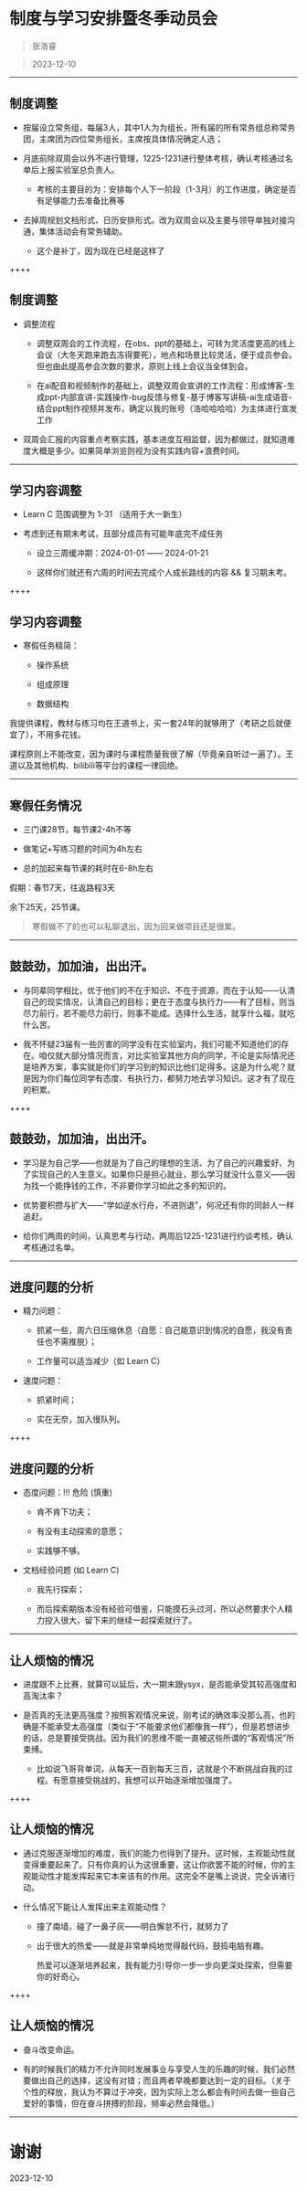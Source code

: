 # 制度与学习安排暨冬季动员会 

> 张浩睿

> 2023-12-10

---

## 制度调整

- 按届设立常务组，每届3人，其中1人为为组长，所有届的所有常务组总称常务团，主席团为四位常务组长，主席按具体情况确定人选；

- 月底前除双周会以外不进行管理，1225-1231进行整体考核，确认考核通过名单后上报实验室总负责人。 

    - 考核的主要目的为：安排每个人下一阶段（1-3月）的工作进度，确定是否有足够能力去准备比赛等

- 去掉周规划文档形式、日历安排形式。改为双周会以及主要与领导单独对接沟通，集体活动会有常务辅助。

    - 这个是补丁，因为现在已经是这样了

++++

## 制度调整

- 调整流程

	- 调整双周会的工作流程，在obs、ppt的基础上，可转为灵活度更高的线上会议（大冬天跑来跑去冻得要死），地点和场景比较灵活，便于成员参会。但也由此提高参会次数的要求，原则上线上会议当全体到会。

    - 在ai配音和视频制作的基础上，调整双周会宣讲的工作流程：形成博客-生成ppt-内部宣讲-实践操作-bug反馈与修复-基于博客写讲稿-ai生成语音-结合ppt制作视频并发布，确定以我的账号（浩哈哈哈哈）为主体进行宣发工作
 
- 双周会汇报的内容重点考察实践，基本进度互相监督，因为都做过，就知道难度大概是多少。如果简单浏览则视为没有实践内容+浪费时间。

---

## 学习内容调整

- Learn C 范围调整为 1-31 （适用于大一新生）

- 考虑到还有期末考试，且部分成员有可能年底完不成任务

    - 设立三周缓冲期：2024-01-01 —— 2024-01-21

	- 这样你们就还有六周的时间去完成个人成长路线的内容 && 复习期末考。

++++

## 学习内容调整

- 寒假任务精简：

    - 操作系统

	- 组成原理

	- 数据结构

我提供课程，教材与练习均在王道书上，买一套24年的就够用了（考研之后就便宜了），不用多花钱。

课程原则上不能改变，因为课时与课程质量我很了解（毕竟亲自听过一遍了）。王道以及其他机构、bilibili等平台的课程一律回绝。

----

## 寒假任务情况

- 三门课28节，每节课2-4h不等

- 做笔记+写练习题的时间为4h左右

- 总的加起来每节课的耗时在6-8h左右

假期：春节7天，往返路程3天

余下25天，25节课。

> 寒假做不了的也可以私聊退出，因为回来做项目还是很累。

---

## 鼓鼓劲，加加油，出出汗。 

- 与同辈同学相比，优于他们的不在于知识、不在于资源，而在于认知——认清自己的现实情况，认清自己的目标；更在于态度与执行力——有了目标，则当尽力前行，若不能尽力前行，则事不能成。选择什么生活，就享什么福，就吃什么苦。

- 我不怀疑23届有一些厉害的同学没有在实验室内，我们可能不知道他们的存在。咱仅就大部分情况而言，对比实验室其他方向的同学，不论是实际情况还是培养方案，事实就是你们的学习到的知识比他们足得多。这是为什么呢？就是因为你们每位同学有态度、有执行力，都努力地去学习知识。这才有了现在的积累。

++++

## 鼓鼓劲，加加油，出出汗。 

- 学习是为自己学——也就是为了自己的理想的生活、为了自己的兴趣爱好、为了实现自己的人生意义。如果你只是担心就业，那么学习就没什么意义——因为找一个能挣钱的工作，不非要你学习如此之多的知识的。

- 优势要积攒与扩大——“学如逆水行舟，不进则退”，何况还有你的同龄人一样追赶。

- 给你们两周的时间，认真思考与行动，两周后1225-1231进行约谈考核，确认考核通过名单。

----

## 进度问题的分析

- 精力问题：

    - 抓紧一些，周六日压缩休息（自愿：自己能意识到情况的自愿，我没有责任也不需推脱）；

    - 工作量可以适当减少（如 Learn C）

- 速度问题：
    
	- 抓紧时间；

	- 实在无奈，加入慢队列。

++++

## 进度问题的分析

- 态度问题：!!! 危险 (慎重)

    - 肯不肯下功夫；

    - 有没有主动探索的意愿；

    - 实践够不够。

- 文档经验问题 (如 Learn C)

    - 我先行探索；

    - 而后探索期版本没有经验可借鉴，只能摸石头过河，所以必然要求个人精力投入很大，留下来的继续一起探索就行了。

----

## 让人烦恼的情况

- 进度跟不上比赛，就算可以延后，大一期末跟ysyx，是否能承受其较高强度和高淘汰率？

- 是否真的无法更高强度？按照客观情况来说，刚考试的确效率没那么高，也的确是不能承受太高强度（类似于“不能要求他们都像我一样”），但是若想进步的话，总是要接受挑战。因为我们的思维不能一直被这些所谓的“客观情况”所束缚。
    
	- 比如说飞哥背单词，从每天一百到每天三百，这就是个不断挑战自我的过程。有愿意接受挑战的，我想可以开始逐渐增加强度了。

++++

## 让人烦恼的情况

- 通过克服逐渐增加的难度，我们的能力也得到了提升。这时候，主观能动性就变得重要起来了。只有你真的认为这很重要，这让你欲罢不能的时候，你的主观能动性才能发挥起来它本来该有的作用。这完全不是嘴上说说，完全诉诸行动。

- 什么情况下能让人发挥出来主观能动性？

    - 撞了南墙，碰了一鼻子灰——明白懈怠不行，就努力了

	- 出于很大的热爱——就是非常单纯地觉得敲代码，鼓捣电脑有趣。

	  热爱可以逐渐培养起来，我有能力引导你一步一步向更深处探索，但需要你的好奇心。

++++

## 让人烦恼的情况

- 奋斗改变命运。

- 有的时候我们的精力不允许同时发展事业与享受人生的乐趣的时候，我们必然要做出自己的选择，这没有对错；而且两者早晚都要达到一定的目标。（关于个性的释放，我认为不算过于冲突，因为实际上怎么都会有时间去做一些自己爱好的事情，但在奋斗拼搏的阶段，频率必然会降低。）

---

# 谢谢

2023-12-10

